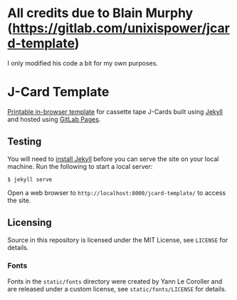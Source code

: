 # All credits due to Blain Murphy (https://gitlab.com/unixispower/jcard-template)
I only modified his code a bit for my own purposes.

# J-Card Template
[Printable in-browser template](https://phantomlordm.github.io/jcard-double/)
for cassette tape J-Cards built using [Jekyll](https://jekyllrb.com/) and
hosted using [GitLab Pages](https://docs.gitlab.com/ee/user/project/pages/).

## Testing
You will need to [install Jekyll](https://jekyllrb.com/docs/installation/)
before you can serve the site on your local machine. Run the following to
start a local server:

```shell
$ jekyll serve
```

Open a web browser to `http://localhost:8000/jcard-template/` to access the
site.

## Licensing
Source in this repository is licensed under the MIT License, see `LICENSE` for
details.

### Fonts
Fonts in the `static/fonts` directory were created by Yann Le Coroller and
are released under a custom license, see `static/fonts/LICENSE` for details.
